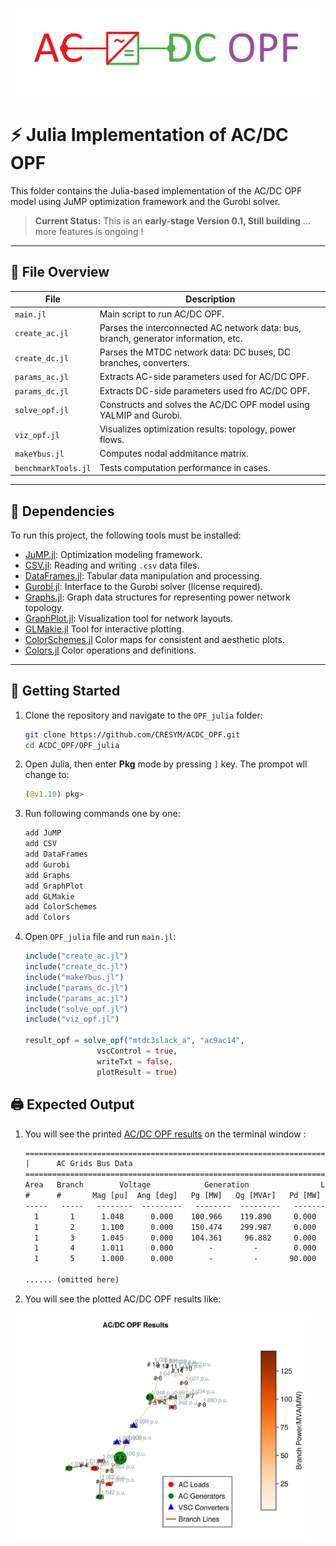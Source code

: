 <p align="left">
  <img src="assets\OPF_julia.png" alt="Logo" width="500">
</p>   

# ⚡ Julia Implementation of AC/DC OPF

This folder contains the Julia-based implementation of the AC/DC OPF model using JuMP optimization framework and the Gurobi solver.

> **Current Status:** This is an **early-stage Version 0.1, Still building** ... more features is ongoing !

---

## 📁 File Overview

| File | Description |
|------|-------------|
| `main.jl` | Main script to run AC/DC OPF. |
| `create_ac.jl` | Parses the interconnected AC network data: bus, branch, generator information, etc. |
| `create_dc.jl` | Parses the MTDC network data: DC buses, DC branches, converters. |
| `params_ac.jl` | Extracts AC-side parameters used for AC/DC OPF. |
| `params_dc.jl` | Extracts DC-side parameters used fro AC/DC OPF. |
| `solve_opf.jl` | Constructs and solves the AC/DC OPF model using YALMIP and Gurobi. |
| `viz_opf.jl` | Visualizes optimization results: topology, power flows. |
| `makeYbus.jl` | Computes nodal addmitance matrix. |
| `benchmarkTools.jl` | Tests computation performance in cases. |

---

## 🔧 Dependencies

To run this project, the following tools must be installed:

- [JuMP.jl](https://jump.dev/JuMP.jl/stable/): Optimization modeling framework.
- [CSV.jl](https://github.com/JuliaData/CSV.jl): Reading and writing `.csv` data files. 
- [DataFrames.jl](https://dataframes.juliadata.org/stable/): Tabular data manipulation and processing.
- [Gurobi.jl](https://github.com/jump-dev/Gurobi.jl): Interface to the Gurobi solver (license required).
- [Graphs.jl](https://juliagraphs.org/Graphs.jl/stable/): Graph data structures for representing power network topology.
- [GraphPlot.jl](https://github.com/JuliaGraphs/GraphPlot.jl): Visualization tool for network layouts.
- [GLMakie.jl](https://docs.makie.org/v0.22/explanations/backends/glmakie) Tool for interactive plotting. 
- [ColorSchemes.jl](https://github.com/JuliaGraphics/ColorSchemes.jl) Color maps for consistent and aesthetic plots. 
- [Colors.jl](https://github.com/JuliaGraphics/Colors.jl) Color operations and definitions.

---

## 🚀 Getting Started

1. Clone the repository and navigate to the `OPF_julia` folder:

    ```bash
    git clone https://github.com/CRESYM/ACDC_OPF.git
    cd ACDC_OPF/OPF_julia
    ```

2. Open Julia, then enter **Pkg** mode by pressing `]` key. The prompot wll change to:

    ```julia
    (@v1.10) pkg>
    ```

3. Run following commands one by one:

    ```julia
    add JuMP
    add CSV
    add DataFrames
    add Gurobi
    add Graphs
    add GraphPlot
    add GLMakie
    add ColorSchemes
    add Colors
    ```
4. Open `OPF_julia` file and run `main.jl`:
   
    ```julia
    include("create_ac.jl") 
    include("create_dc.jl") 
    include("makeYbus.jl") 
    include("params_dc.jl") 
    include("params_ac.jl") 
    include("solve_opf.jl") 
    include("viz_opf.jl") 

    result_opf = solve_opf("mtdc3slack_a", "ac9ac14",
                    vscControl = true,
                    writeTxt = false,
                    plotResult = true)
    ```

## 🖨️  Expected Output

1. You will see the printed [AC/DC OPF results](assets/opf_result.txt) on the terminal window :

     ```txt
    =================================================================================
    |      AC Grids Bus Data                                                        |
    =================================================================================
     Area   Branch        Voltage            Generation                Load        
     #      #       Mag [pu]  Ang [deg]   Pg [MW]   Qg [MVAr]   Pd [MW]   Qd [MVAr]
    -----   -----   --------  ---------   --------  ---------   -------   ---------
       1       1      1.048      0.000    100.966    119.890     0.000       0.000
       1       2      1.100      0.000    150.474    299.987     0.000       0.000
       1       3      1.045      0.000    104.361     96.882     0.000       0.000
       1       4      1.011      0.000        -         -        0.000       0.000
       1       5      1.000      0.000        -         -       90.000      30.000
    
    ...... (omitted here)

2. You will see the plotted AC/DC OPF results like:

  <p align="left">
  <img src="assets\viz_Julia.png" alt="Logo" width="480">
  </p>  

